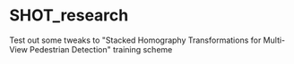 # SHOT_research
Test out some tweaks to "Stacked Homography Transformations for Multi-View Pedestrian Detection" training scheme
